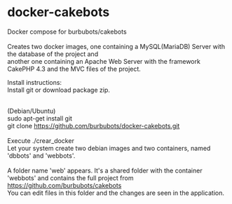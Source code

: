# docker-cakebots
Docker compose for burbubots/cakebots<br /><br />
Creates two docker images, one containing a MySQL(MariaDB) Server with the database of the project and <br />
another one containing an Apache Web Server with the framework CakePHP 4.3 and the MVC files of the project.<br />


Install instructions:<br />
Install git or download package zip.<br />
<br />

(Debian/Ubuntu)<br /> 
sudo apt-get install git <br />
git clone https://github.com/burbubots/docker-cakebots.git <br />
<br />
Execute ./crear_docker<br />
Let your system create two debian images and two containers, named 'dbbots' and 'webbots'. <br />
<br />
A folder name 'web' appears. It's a shared folder with the container 'webbots' and contains the full project from https://github.com/burbubots/cakebots <br />
You can edit files in this folder and the changes are seen in the application.  <br /> <br />











